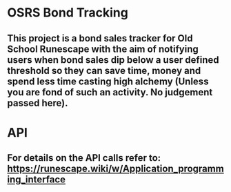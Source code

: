 # OSRS Bond Tracking

## This project is a bond sales tracker for Old School Runescape with the aim of notifying users when bond sales dip below a user defined threshold so they can save time, money and spend less time casting high alchemy (Unless you are fond of such an activity. No judgement passed here).

# API
## For details on the API calls refer to: https://runescape.wiki/w/Application_programming_interface